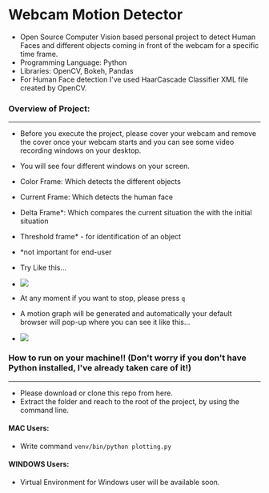# Webcam Motion Detector
- Open Source Computer Vision based personal project to detect Human Faces and different objects coming in front of the webcam for a specific time frame.
- Programming Language: Python
- Libraries: OpenCV, Bokeh, Pandas
- For Human Face detection I've used HaarCascade Classifier XML file created by OpenCV.

###  Overview of Project:

------------
- Before you execute the project, please cover your webcam and remove the cover once your webcam starts and you can see some video recording windows on your desktop.
- You will see four different windows on your screen.
 - Color Frame: Which detects the different objects
 - Current Frame: Which detects the human face
 - Delta Frame*: Which compares the current situation the with the initial situation 
 - Threshold frame* - for identification of an object 
 - *not important for end-user
- Try Like this...

 - ![](https://thumbs.gfycat.com/AggravatingThisInsect-size_restricted.gif)
 
- At any moment if you want to stop, please press `q`
- A motion graph will be generated and automatically your default browser will pop-up where you can see it like this...
 - ![](https://thumbs.gfycat.com/SeriousVibrantAppaloosa-size_restricted.gif)



### How to run on your machine!! (Don't worry if you don't have Python installed, I've already taken care of it!)

------------


- Please download or clone this repo from here.
- Extract the folder and reach to the root of the project, by using the command line.
#### MAC Users:
- Write command `venv/bin/python plotting.py`
#### WINDOWS Users:
- Virtual Environment for Windows user will be available soon.

